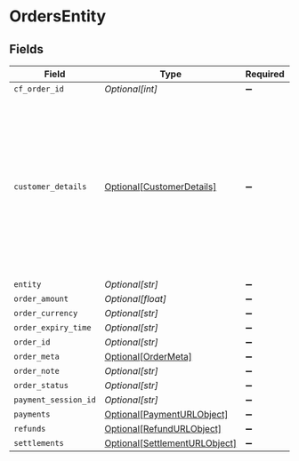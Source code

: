 # OrdersEntity


## Fields

| Field                                                                                                                                 | Type                                                                                                                                  | Required                                                                                                                              | Description                                                                                                                           |
| ------------------------------------------------------------------------------------------------------------------------------------- | ------------------------------------------------------------------------------------------------------------------------------------- | ------------------------------------------------------------------------------------------------------------------------------------- | ------------------------------------------------------------------------------------------------------------------------------------- |
| `cf_order_id`                                                                                                                         | *Optional[int]*                                                                                                                       | :heavy_minus_sign:                                                                                                                    | N/A                                                                                                                                   |
| `customer_details`                                                                                                                    | [Optional[CustomerDetails]](../../models/shared/customerdetails.md)                                                                   | :heavy_minus_sign:                                                                                                                    | The customer details that are necessary. Note that you can pass dummy details if your use case does not require the customer details. |
| `entity`                                                                                                                              | *Optional[str]*                                                                                                                       | :heavy_minus_sign:                                                                                                                    | N/A                                                                                                                                   |
| `order_amount`                                                                                                                        | *Optional[float]*                                                                                                                     | :heavy_minus_sign:                                                                                                                    | N/A                                                                                                                                   |
| `order_currency`                                                                                                                      | *Optional[str]*                                                                                                                       | :heavy_minus_sign:                                                                                                                    | N/A                                                                                                                                   |
| `order_expiry_time`                                                                                                                   | *Optional[str]*                                                                                                                       | :heavy_minus_sign:                                                                                                                    | N/A                                                                                                                                   |
| `order_id`                                                                                                                            | *Optional[str]*                                                                                                                       | :heavy_minus_sign:                                                                                                                    | N/A                                                                                                                                   |
| `order_meta`                                                                                                                          | [Optional[OrderMeta]](../../models/shared/ordermeta.md)                                                                               | :heavy_minus_sign:                                                                                                                    | N/A                                                                                                                                   |
| `order_note`                                                                                                                          | *Optional[str]*                                                                                                                       | :heavy_minus_sign:                                                                                                                    | N/A                                                                                                                                   |
| `order_status`                                                                                                                        | *Optional[str]*                                                                                                                       | :heavy_minus_sign:                                                                                                                    | N/A                                                                                                                                   |
| `payment_session_id`                                                                                                                  | *Optional[str]*                                                                                                                       | :heavy_minus_sign:                                                                                                                    | N/A                                                                                                                                   |
| `payments`                                                                                                                            | [Optional[PaymentURLObject]](../../models/shared/paymenturlobject.md)                                                                 | :heavy_minus_sign:                                                                                                                    | N/A                                                                                                                                   |
| `refunds`                                                                                                                             | [Optional[RefundURLObject]](../../models/shared/refundurlobject.md)                                                                   | :heavy_minus_sign:                                                                                                                    | N/A                                                                                                                                   |
| `settlements`                                                                                                                         | [Optional[SettlementURLObject]](../../models/shared/settlementurlobject.md)                                                           | :heavy_minus_sign:                                                                                                                    | N/A                                                                                                                                   |